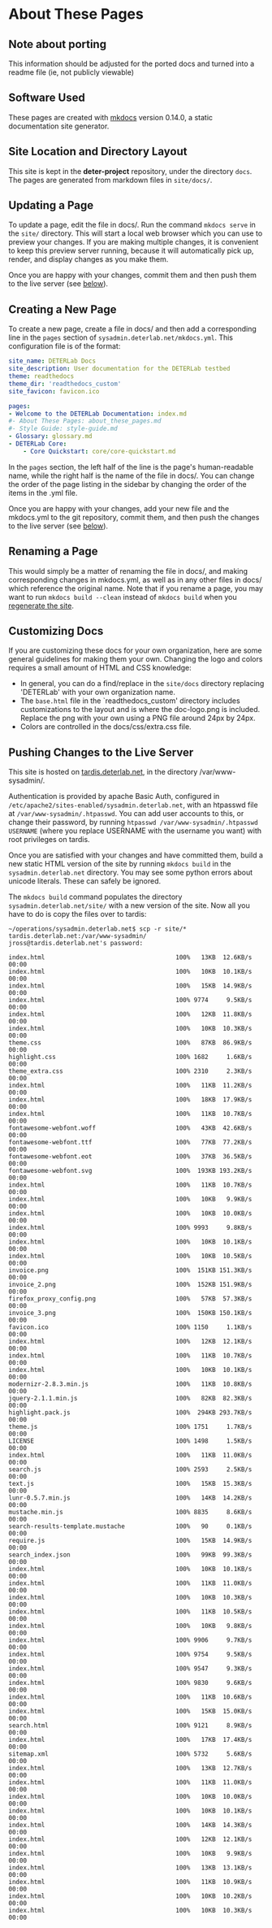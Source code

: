 # About These Pages

## Note about porting
This information should be adjusted for the ported docs and turned into a readme file (ie, not publicly viewable)

## Software Used
These pages are created with [mkdocs](http://www.mkdocs.org/) version 0.14.0, a static documentation site generator. 

## Site Location and Directory Layout
This site is kept in the **deter-project** repository, under the directory `docs`. The pages are generated from markdown files in `site/docs/`.

## Updating a Page

To update a page, edit the file in docs/. Run the command `mkdocs serve` in the `site/` directory. This will start a local web browser which you can use to preview your changes. If you are making multiple changes, it is convenient to keep this preview server running, because it will automatically pick up, render, and display changes as you make them.

Once you are happy with your changes, commit them and then push them to the live server (see [below](#pushing-changes-to-the-live-server)).

## Creating a New Page

To create a new page, create a file in docs/ and then add a corresponding line in the `pages` section of `sysadmin.deterlab.net/mkdocs.yml`. This configuration file is of the format:

```yaml
site_name: DETERLab Docs
site_description: User documentation for the DETERLab testbed
theme: readthedocs
theme_dir: 'readthedocs_custom'
site_favicon: favicon.ico

pages:
- Welcome to the DETERLab Documentation: index.md
#- About These Pages: about_these_pages.md
#- Style Guide: style-guide.md
- Glossary: glossary.md
- DETERLab Core:
    - Core Quickstart: core/core-quickstart.md
```

In the `pages` section, the left half of the line is the page's human-readable name, while the right half is the name of the file in docs/. You can change the order of the page listing in the sidebar by changing the order of the items in the .yml file.

Once you are happy with your changes, add your new file and the mkdocs.yml to the git repository, commit them, and then push the changes to the live server (see [below](#pushing-changes-to-the-live-server)).

## Renaming a Page

This would simply be a matter of renaming the file in docs/, and making corresponding changes in mkdocs.yml, as well as in any other files in docs/ which reference the original name. Note that if you rename a page, you may want to run `mkdocs build --clean` instead of `mkdocs build` when you [regenerate the site](#pushing-changes-to-the-live-server).

## Customizing Docs

If you are customizing these docs for your own organization, here are some general guidelines for making them your own. Changing the logo and colors requires a small amount of HTML and CSS knowledge:

* In general, you can do a find/replace in the `site/docs` directory replacing 'DETERLab' with your own organization name.
* The `base.html` file in the `readthedocs_custom' directory includes customizations to the layout and is where the doc-logo.png is included. Replace the png with your own using a PNG file around 24px by 24px. 
* Colors are controlled in the docs/css/extra.css file.

## Pushing Changes to the Live Server

This site is hosted on [tardis.deterlab.net](virtual_machines.md#tardisdeterlabnet), in the directory /var/www-sysadmin/.

Authentication is provided by apache Basic Auth, configured in `/etc/apache2/sites-enabled/sysadmin.deterlab.net`, with an htpasswd file at `/var/www-sysadmin/.htpasswd`. You can add user accounts to this, or change their password, by running `htpasswd /var/www-sysadmin/.htpasswd USERNAME` (where you replace USERNAME with the username you want) with root privileges on tardis.

Once you are satisfied with your changes and have committed them, build a new static HTML version of the site by running `mkdocs build` in the `sysadmin.deterlab.net` directory. You may see some python errors about unicode literals. These can safely be ignored.

The `mkdocs build` command populates the directory `sysadmin.deterlab.net/site/` with a new version of the site. Now all you have to do is copy the files over to tardis:

```
~/operations/sysadmin.deterlab.net$ scp -r site/* tardis.deterlab.net:/var/www-sysadmin/
jross@tardis.deterlab.net's password: 

index.html                                    100%   13KB  12.6KB/s   00:00    
index.html                                    100%   10KB  10.1KB/s   00:00    
index.html                                    100%   15KB  14.9KB/s   00:00    
index.html                                    100% 9774     9.5KB/s   00:00    
index.html                                    100%   12KB  11.8KB/s   00:00    
index.html                                    100%   10KB  10.3KB/s   00:00    
theme.css                                     100%   87KB  86.9KB/s   00:00    
highlight.css                                 100% 1682     1.6KB/s   00:00    
theme_extra.css                               100% 2310     2.3KB/s   00:00    
index.html                                    100%   11KB  11.2KB/s   00:00    
index.html                                    100%   18KB  17.9KB/s   00:00    
index.html                                    100%   11KB  10.7KB/s   00:00    
fontawesome-webfont.woff                      100%   43KB  42.6KB/s   00:00    
fontawesome-webfont.ttf                       100%   77KB  77.2KB/s   00:00    
fontawesome-webfont.eot                       100%   37KB  36.5KB/s   00:00    
fontawesome-webfont.svg                       100%  193KB 193.2KB/s   00:00    
index.html                                    100%   11KB  10.7KB/s   00:00    
index.html                                    100%   10KB   9.9KB/s   00:00    
index.html                                    100%   10KB  10.0KB/s   00:00    
index.html                                    100% 9993     9.8KB/s   00:00    
index.html                                    100%   10KB  10.1KB/s   00:00    
index.html                                    100%   10KB  10.5KB/s   00:00    
invoice.png                                   100%  151KB 151.3KB/s   00:00    
invoice_2.png                                 100%  152KB 151.9KB/s   00:00    
firefox_proxy_config.png                      100%   57KB  57.3KB/s   00:00    
invoice_3.png                                 100%  150KB 150.1KB/s   00:00    
favicon.ico                                   100% 1150     1.1KB/s   00:00    
index.html                                    100%   12KB  12.1KB/s   00:00    
index.html                                    100%   11KB  10.7KB/s   00:00    
index.html                                    100%   10KB  10.1KB/s   00:00    
modernizr-2.8.3.min.js                        100%   11KB  10.8KB/s   00:00    
jquery-2.1.1.min.js                           100%   82KB  82.3KB/s   00:00    
highlight.pack.js                             100%  294KB 293.7KB/s   00:00    
theme.js                                      100% 1751     1.7KB/s   00:00    
LICENSE                                       100% 1498     1.5KB/s   00:00    
index.html                                    100%   11KB  11.0KB/s   00:00    
search.js                                     100% 2593     2.5KB/s   00:00    
text.js                                       100%   15KB  15.3KB/s   00:00    
lunr-0.5.7.min.js                             100%   14KB  14.2KB/s   00:00    
mustache.min.js                               100% 8835     8.6KB/s   00:00    
search-results-template.mustache              100%   90     0.1KB/s   00:00    
require.js                                    100%   15KB  14.9KB/s   00:00    
search_index.json                             100%   99KB  99.3KB/s   00:00    
index.html                                    100%   10KB  10.1KB/s   00:00    
index.html                                    100%   11KB  11.0KB/s   00:00    
index.html                                    100%   10KB  10.3KB/s   00:00    
index.html                                    100%   11KB  10.5KB/s   00:00    
index.html                                    100%   10KB   9.8KB/s   00:00    
index.html                                    100% 9906     9.7KB/s   00:00    
index.html                                    100% 9754     9.5KB/s   00:00    
index.html                                    100% 9547     9.3KB/s   00:00    
index.html                                    100% 9830     9.6KB/s   00:00    
index.html                                    100%   11KB  10.6KB/s   00:00    
index.html                                    100%   15KB  15.0KB/s   00:00    
search.html                                   100% 9121     8.9KB/s   00:00    
index.html                                    100%   17KB  17.4KB/s   00:00    
sitemap.xml                                   100% 5732     5.6KB/s   00:00    
index.html                                    100%   13KB  12.7KB/s   00:00    
index.html                                    100%   11KB  11.0KB/s   00:00    
index.html                                    100%   10KB  10.0KB/s   00:00    
index.html                                    100%   10KB  10.1KB/s   00:00    
index.html                                    100%   14KB  14.3KB/s   00:00    
index.html                                    100%   12KB  12.1KB/s   00:00    
index.html                                    100%   10KB   9.9KB/s   00:00    
index.html                                    100%   13KB  13.1KB/s   00:00    
index.html                                    100%   11KB  10.9KB/s   00:00    
index.html                                    100%   10KB  10.2KB/s   00:00    
index.html                                    100%   10KB  10.3KB/s   00:00    

```

